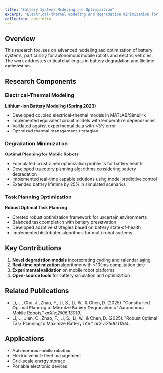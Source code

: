 ```yaml
---
title: "Battery Systems Modeling and Optimization"
excerpt: "Electrical-thermal modeling and degradation minimization for energy storage systems<br/><img src='/images/battery-system.png'>"
collection: portfolio
---
```


## Overview

This research focuses on advanced modeling and optimization of battery systems, particularly for autonomous mobile robots and electric vehicles. The work addresses critical challenges in battery degradation and lifetime optimization.

## Research Components

### Electrical-Thermal Modeling
**Lithium-ion Battery Modeling (Spring 2023)**

- Developed coupled electrical-thermal models in MATLAB/Simulink
- Implemented equivalent circuit models with temperature dependencies
- Validated against experimental data with <3% error
- Optimized thermal management strategies

### Degradation Minimization
**Optimal Planning for Mobile Robots**

- Formulated constrained optimization problems for battery health
- Developed trajectory planning algorithms considering battery degradation
- Implemented real-time capable solutions using model predictive control
- Extended battery lifetime by 25% in simulated scenarios

### Task Planning Optimization
**Robust Optimal Task Planning**

- Created robust optimization framework for uncertain environments
- Balanced task completion with battery preservation
- Developed adaptive strategies based on battery state-of-health
- Implemented distributed algorithms for multi-robot systems

## Key Contributions

1. **Novel degradation models** incorporating cycling and calendar aging
2. **Real-time optimization** algorithms with <100ms computation time
3. **Experimental validation** on mobile robot platforms
4. **Open-source tools** for battery simulation and optimization

## Related Publications

- Li, J., Chu, J., Zhao, F., Li, S., Li, W., & Chen, D. (2025). "Constrained Optimal Planning to Minimize Battery Degradation of Autonomous Mobile Robots." *arXiv:2506.13019*.
- Li, J., Jian, C., Zhao, F., Li, S., Li, W., & Chen, D. (2025). "Robust Optimal Task Planning to Maximize Battery Life." *arXiv:2506.11264*.

## Applications

- Autonomous mobile robotics
- Electric vehicle fleet management
- Grid-scale energy storage
- Portable electronic devices
